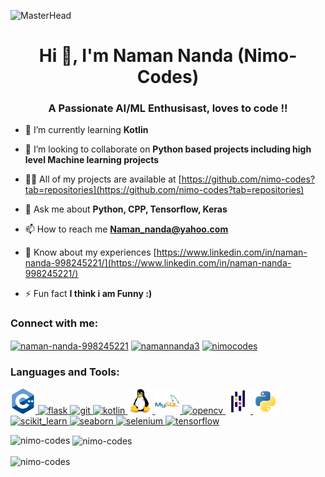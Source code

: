 ![MasterHead](https://mir-s3-cdn-cf.behance.net/project_modules/fs/54b6c068097599.5b50bca476b9b.gif)
<h1 align="center">Hi 👋, I'm Naman Nanda (Nimo-Codes)</h1>
<h3 align="center">A Passionate AI/ML Enthusisast, loves to code !!</h3>


- 🌱 I’m currently learning **Kotlin**

- 👯 I’m looking to collaborate on **Python based projects including high level Machine learning projects**

- 👨‍💻 All of my projects are available at [https://github.com/nimo-codes?tab=repositories](https://github.com/nimo-codes?tab=repositories)

- 💬 Ask me about **Python, CPP, Tensorflow, Keras**

- 📫 How to reach me **Naman_nanda@yahoo.com**

- 📄 Know about my experiences [https://www.linkedin.com/in/naman-nanda-998245221/](https://www.linkedin.com/in/naman-nanda-998245221/)

- ⚡ Fun fact **I think i am Funny :)**

<h3 align="left">Connect with me:</h3>
<p align="left">
<a href="https://linkedin.com/in/naman-nanda-998245221" target="blank"><img align="center" src="https://raw.githubusercontent.com/rahuldkjain/github-profile-readme-generator/master/src/images/icons/Social/linked-in-alt.svg" alt="naman-nanda-998245221" height="30" width="40" /></a>
<a href="https://instagram.com/namannanda3" target="blank"><img align="center" src="https://raw.githubusercontent.com/rahuldkjain/github-profile-readme-generator/master/src/images/icons/Social/instagram.svg" alt="namannanda3" height="30" width="40" /></a>
<a href="https://www.codechef.com/users/nimocodes" target="blank"><img align="center" src="https://cdn.jsdelivr.net/npm/simple-icons@3.1.0/icons/codechef.svg" alt="nimocodes" height="30" width="40" /></a>
</p>

<h3 align="left">Languages and Tools:</h3>
<p align="left"> <a href="https://www.w3schools.com/cpp/" target="_blank" rel="noreferrer"> <img src="https://raw.githubusercontent.com/devicons/devicon/master/icons/cplusplus/cplusplus-original.svg" alt="cplusplus" width="40" height="40"/> </a> <a href="https://flask.palletsprojects.com/" target="_blank" rel="noreferrer"> <img src="https://www.vectorlogo.zone/logos/pocoo_flask/pocoo_flask-icon.svg" alt="flask" width="40" height="40"/> </a> <a href="https://git-scm.com/" target="_blank" rel="noreferrer"> <img src="https://www.vectorlogo.zone/logos/git-scm/git-scm-icon.svg" alt="git" width="40" height="40"/> </a> <a href="https://kotlinlang.org" target="_blank" rel="noreferrer"> <img src="https://www.vectorlogo.zone/logos/kotlinlang/kotlinlang-icon.svg" alt="kotlin" width="40" height="40"/> </a> <a href="https://www.linux.org/" target="_blank" rel="noreferrer"> <img src="https://raw.githubusercontent.com/devicons/devicon/master/icons/linux/linux-original.svg" alt="linux" width="40" height="40"/> </a> <a href="https://www.mysql.com/" target="_blank" rel="noreferrer"> <img src="https://raw.githubusercontent.com/devicons/devicon/master/icons/mysql/mysql-original-wordmark.svg" alt="mysql" width="40" height="40"/> </a> <a href="https://opencv.org/" target="_blank" rel="noreferrer"> <img src="https://www.vectorlogo.zone/logos/opencv/opencv-icon.svg" alt="opencv" width="40" height="40"/> </a> <a href="https://pandas.pydata.org/" target="_blank" rel="noreferrer"> <img src="https://raw.githubusercontent.com/devicons/devicon/2ae2a900d2f041da66e950e4d48052658d850630/icons/pandas/pandas-original.svg" alt="pandas" width="40" height="40"/> </a> <a href="https://www.python.org" target="_blank" rel="noreferrer"> <img src="https://raw.githubusercontent.com/devicons/devicon/master/icons/python/python-original.svg" alt="python" width="40" height="40"/> </a> <a href="https://scikit-learn.org/" target="_blank" rel="noreferrer"> <img src="https://upload.wikimedia.org/wikipedia/commons/0/05/Scikit_learn_logo_small.svg" alt="scikit_learn" width="40" height="40"/> </a> <a href="https://seaborn.pydata.org/" target="_blank" rel="noreferrer"> <img src="https://seaborn.pydata.org/_images/logo-mark-lightbg.svg" alt="seaborn" width="40" height="40"/> </a> <a href="https://www.selenium.dev" target="_blank" rel="noreferrer"> <img src="https://raw.githubusercontent.com/detain/svg-logos/780f25886640cef088af994181646db2f6b1a3f8/svg/selenium-logo.svg" alt="selenium" width="40" height="40"/> </a> <a href="https://www.tensorflow.org" target="_blank" rel="noreferrer"> <img src="https://www.vectorlogo.zone/logos/tensorflow/tensorflow-icon.svg" alt="tensorflow" width="40" height="40"/> </a> </p>

<p><img align="left" src="https://github-readme-stats.vercel.app/api/top-langs?username=nimo-codes&show_icons=true&locale=en&layout=compact" alt="nimo-codes" /></p>

<p>&nbsp;<img align="center" src="https://github-readme-stats.vercel.app/api?username=nimo-codes&show_icons=true&locale=en" alt="nimo-codes" /></p>

<p><img align="center" src="https://github-readme-streak-stats.herokuapp.com/?user=nimo-codes&" alt="nimo-codes" /></p>

